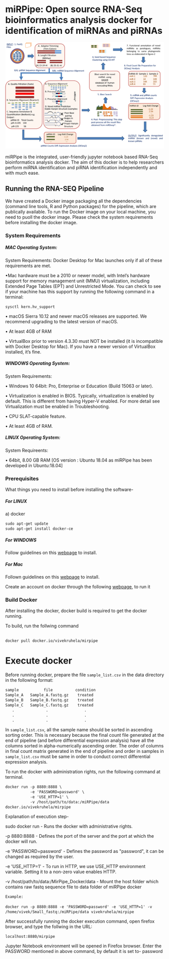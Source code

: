 # miRPipe: Open source RNA-Seq bioinformatics analysis docker for identification of miRNAs and piRNAs

![Graphical Abstract of miRPipe](miRPipe_Flowchart.png)

miRPipe is the integrated, user-friendly jupyter notebook based RNA-Seq bioinformatics analysis docker. The aim of this docker is to help researchers perform miRNA identification and piRNA identification independently and with much ease.

## Running the RNA-SEQ Pipeline

We have created a Docker image packaging all the dependencies (command line tools, R and Python packages) for the pipeline, which are publically available. To run the Docker image on your local machine, you need to puoll the docker image. Please check the system requirements before installing the docker image.

### System Requirements

##### MAC Operating System:

System Requirements: Docker Desktop for Mac launches only if all of these requirements are met.

•Mac hardware must be a 2010 or newer model, with Intel’s hardware support for memory management unit (MMU) virtualization, including Extended Page Tables (EPT) and Unrestricted Mode. You can check to see if your machine has this support by running the following command in a terminal:
```
sysctl kern.hv_support
```
• macOS Sierra 10.12 and newer macOS releases are supported. We recommend upgrading to the latest version of macOS.

• At least 4GB of RAM

• VirtualBox prior to version 4.3.30 must NOT be installed (it is incompatible with Docker Desktop for Mac). If you have a newer version of VirtualBox installed, it’s fine.

##### WINDOWS Operating System:

System Requirements:

• Windows 10 64bit: Pro, Enterprise or Education (Build 15063 or later).

• Virtualization is enabled in BIOS. Typically, virtualization is enabled by default. This is different from having Hyper-V enabled. For more detail see Virtualization must be enabled in Troubleshooting.

• CPU SLAT-capable feature.

• At least 4GB of RAM.

##### LINUX Operating System:

System Requireents:

• 64bit, 8.00 GB RAM [OS version : Ubuntu 18.04 as miRPipe has been developed in Ubuntu:18.04]

### Prerequisites

What things you need to install before installing the software-
##### For LINUX
a) docker
```
sudo apt-get update
sudo apt-get install docker-ce
```

##### For WINDOWS
Follow guidelines on this [webpage](https://docs.docker.com/v17.12/docker-for-windows/install/#install-docker-for-windows-desktop-app)  to install.


##### For Mac
Follown guidelines on this [webpage](https://docs.docker.com/v17.12/docker-for-mac/install/) to install.



Create an account on docker through the following [webpage](https://docs.docker.com/docker-id/), to run it


### Build Docker
After installing the docker, docker build is required to get the docker running.

To build, run the follwing command

```

docker pull docker.io/vivekruhela/mirpipe

```

# Execute docker

Before running docker, prepare the file `sample_list.csv` in the data directory in the following format:
```
sample           file          condition
Sample_A   Sample_A.fastq.gz    treated
Sample_B   Sample_B.fastq.gz    treated
Sample_C   Sample_C.fastq.gz    treated
   .              .                .
   .              .                .
   .              .                .
```
In `sample_list.csv`, all the sample name should be sorted in ascending sorting order. This is necessary because the final count file generated at the end of pipeline (and before differential expression analysis) have all the columns sorted in alpha-numerically ascending order. The order of columns in final count matrix generated in the end of pipeline and order in samples in `sample_list.csv` must be same in order to conduct correct differential expression analysis.

To run the docker with administration rights, run the following command at terminal.

```
docker run -p 8880:8888 \
           -e 'PASSWORD=password' \
           -e 'USE_HTTP=1' \
           -v /host/path/to/data:/miRPipe/data docker.io/vivekruhela/mirpipe

```

Explanation of execution step-

sudo docker run - Runs the docker with administrative rights.

-p 8880:8888 - Defines the port of the server and the port at which the docker will run.

-e 'PASSWORD=password' - Defines the password as "password", it can be changed as required by the user.

-e 'USE_HTTP=1' - To run in HTTP, we use USE_HTTP environment variable. Setting it to a non-zero value enables HTTP.

-v  /host/path/to/data:/MirPipe_Docker/data - Mount the host folder which contains raw fastq sequence file to data folder of miRPipe docker

```
Example:

docker run -p 8880:8888 -e 'PASSWORD=password' -e 'USE_HTTP=1' -v /home/vivek/Small_fastq:/miRPipe/data vivekruhela/mirpipe
```
After successfully running the docker execution command, open firefox browser, and type the follwing in the URL:

```
localhost:8880/mirpipe
```
Jupyter Notebook environment will be opened in Firefox browser.
Enter the PASSWORD mentioned in above command, by default it is set to- password
